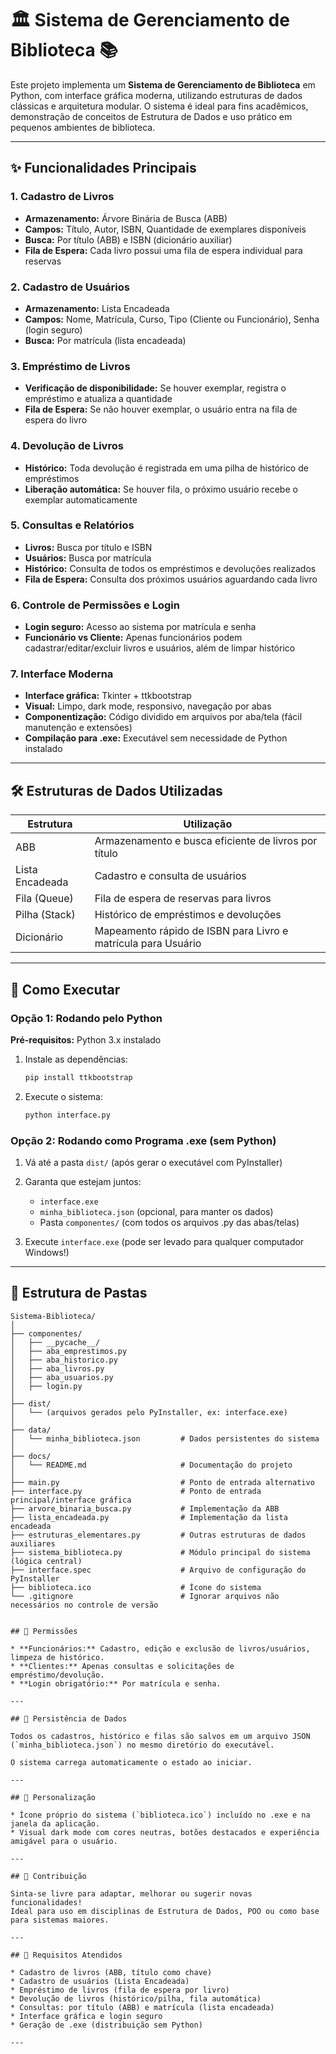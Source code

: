 # 🏛️ Sistema de Gerenciamento de Biblioteca 📚

Este projeto implementa um **Sistema de Gerenciamento de Biblioteca** em Python, com interface gráfica moderna, utilizando estruturas de dados clássicas e arquitetura modular. O sistema é ideal para fins acadêmicos, demonstração de conceitos de Estrutura de Dados e uso prático em pequenos ambientes de biblioteca.

---

## ✨ Funcionalidades Principais

### 1. Cadastro de Livros

* **Armazenamento:** Árvore Binária de Busca (ABB)
* **Campos:** Título, Autor, ISBN, Quantidade de exemplares disponíveis
* **Busca:** Por título (ABB) e ISBN (dicionário auxiliar)
* **Fila de Espera:** Cada livro possui uma fila de espera individual para reservas

### 2. Cadastro de Usuários

* **Armazenamento:** Lista Encadeada
* **Campos:** Nome, Matrícula, Curso, Tipo (Cliente ou Funcionário), Senha (login seguro)
* **Busca:** Por matrícula (lista encadeada)

### 3. Empréstimo de Livros

* **Verificação de disponibilidade:** Se houver exemplar, registra o empréstimo e atualiza a quantidade
* **Fila de Espera:** Se não houver exemplar, o usuário entra na fila de espera do livro

### 4. Devolução de Livros

* **Histórico:** Toda devolução é registrada em uma pilha de histórico de empréstimos
* **Liberação automática:** Se houver fila, o próximo usuário recebe o exemplar automaticamente

### 5. Consultas e Relatórios

* **Livros:** Busca por título e ISBN
* **Usuários:** Busca por matrícula
* **Histórico:** Consulta de todos os empréstimos e devoluções realizados
* **Fila de Espera:** Consulta dos próximos usuários aguardando cada livro

### 6. Controle de Permissões e Login

* **Login seguro:** Acesso ao sistema por matrícula e senha
* **Funcionário vs Cliente:** Apenas funcionários podem cadastrar/editar/excluir livros e usuários, além de limpar histórico

### 7. Interface Moderna

* **Interface gráfica:** Tkinter + ttkbootstrap
* **Visual:** Limpo, dark mode, responsivo, navegação por abas
* **Componentização:** Código dividido em arquivos por aba/tela (fácil manutenção e extensões)
* **Compilação para .exe:** Executável sem necessidade de Python instalado

---

## 🛠️ Estruturas de Dados Utilizadas

| Estrutura       | Utilização                                                    |
| --------------- | ------------------------------------------------------------- |
| ABB             | Armazenamento e busca eficiente de livros por título          |
| Lista Encadeada | Cadastro e consulta de usuários                               |
| Fila (Queue)    | Fila de espera de reservas para livros                        |
| Pilha (Stack)   | Histórico de empréstimos e devoluções                         |
| Dicionário      | Mapeamento rápido de ISBN para Livro e matrícula para Usuário |

---

## 🚀 Como Executar

### Opção 1: Rodando pelo Python

**Pré-requisitos:** Python 3.x instalado

1. Instale as dependências:

   ```bash
   pip install ttkbootstrap
   ```
2. Execute o sistema:

   ```bash
   python interface.py
   ```

### Opção 2: Rodando como Programa .exe (sem Python)

1. Vá até a pasta `dist/` (após gerar o executável com PyInstaller)
2. Garanta que estejam juntos:

   * `interface.exe`
   * `minha_biblioteca.json` (opcional, para manter os dados)
   * Pasta `componentes/` (com todos os arquivos .py das abas/telas)
3. Execute `interface.exe` (pode ser levado para qualquer computador Windows!)

---

## 📁 Estrutura de Pastas

```text
Sistema-Biblioteca/
│
├── componentes/
│   ├── __pycache__/
│   ├── aba_emprestimos.py
│   ├── aba_historico.py
│   ├── aba_livros.py
│   ├── aba_usuarios.py
│   ├── login.py
│
├── dist/
│   └── (arquivos gerados pelo PyInstaller, ex: interface.exe)
│
├── data/
│   └── minha_biblioteca.json         # Dados persistentes do sistema
│
├── docs/
│   └── README.md                     # Documentação do projeto
│
├── main.py                           # Ponto de entrada alternativo
├── interface.py                      # Ponto de entrada principal/interface gráfica
├── arvore_binaria_busca.py           # Implementação da ABB
├── lista_encadeada.py                # Implementação da lista encadeada
├── estruturas_elementares.py         # Outras estruturas de dados auxiliares
├── sistema_biblioteca.py             # Módulo principal do sistema (lógica central)
├── interface.spec                    # Arquivo de configuração do PyInstaller
├── biblioteca.ico                    # Ícone do sistema
└── .gitignore                        # Ignorar arquivos não necessários no controle de versão


## 🔐 Permissões

* **Funcionários:** Cadastro, edição e exclusão de livros/usuários, limpeza de histórico.
* **Clientes:** Apenas consultas e solicitações de empréstimo/devolução.
* **Login obrigatório:** Por matrícula e senha.

---

## 💾 Persistência de Dados

Todos os cadastros, histórico e filas são salvos em um arquivo JSON (`minha_biblioteca.json`) no mesmo diretório do executável.

O sistema carrega automaticamente o estado ao iniciar.

---

## 🎨 Personalização

* Ícone próprio do sistema (`biblioteca.ico`) incluído no .exe e na janela da aplicação.
* Visual dark mode com cores neutras, botões destacados e experiência amigável para o usuário.

---

## 🤝 Contribuição

Sinta-se livre para adaptar, melhorar ou sugerir novas funcionalidades!
Ideal para uso em disciplinas de Estrutura de Dados, POO ou como base para sistemas maiores.

---

## 📝 Requisitos Atendidos

* Cadastro de livros (ABB, título como chave)
* Cadastro de usuários (Lista Encadeada)
* Empréstimo de livros (fila de espera por livro)
* Devolução de livros (histórico/pilha, fila automática)
* Consultas: por título (ABB) e matrícula (lista encadeada)
* Interface gráfica e login seguro
* Geração de .exe (distribuição sem Python)

---
